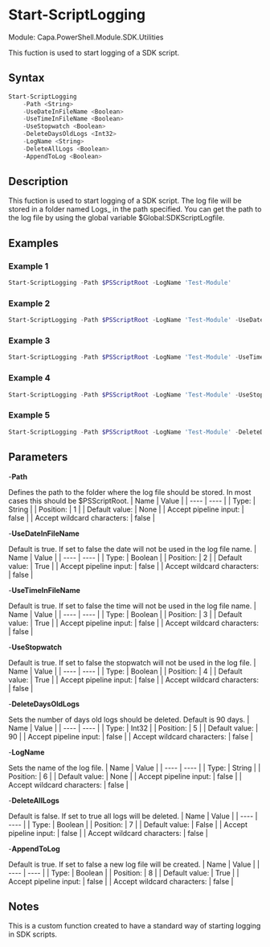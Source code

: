 # Start-ScriptLogging
Module: Capa.PowerShell.Module.SDK.Utilities

This fuction is used to start logging of a SDK script.

## Syntax

```powershell
Start-ScriptLogging
	-Path <String>
	-UseDateInFileName <Boolean>
	-UseTimeInFileName <Boolean>
	-UseStopwatch <Boolean>
	-DeleteDaysOldLogs <Int32>
	-LogName <String>
	-DeleteAllLogs <Boolean>
	-AppendToLog <Boolean>
```

## Description

This fuction is used to start logging of a SDK script.
The log file will be stored in a folder named Logs_<LogName> in the path specified.
You can get the path to the log file by using the global variable $Global:SDKScriptLogfile.

## Examples

### Example 1
```powershell
Start-ScriptLogging -Path $PSScriptRoot -LogName 'Test-Module'
```
    
### Example 2
```powershell
Start-ScriptLogging -Path $PSScriptRoot -LogName 'Test-Module' -UseDateInFileName False
```
    
### Example 3
```powershell
Start-ScriptLogging -Path $PSScriptRoot -LogName 'Test-Module' -UseTimeInFileName False
```
    
### Example 4
```powershell
Start-ScriptLogging -Path $PSScriptRoot -LogName 'Test-Module' -UseStopwatch False
```
    
### Example 5
```powershell
Start-ScriptLogging -Path $PSScriptRoot -LogName 'Test-Module' -DeleteDaysOldLogs 1
```
    

## Parameters

-**Path**

Defines the path to the folder where the log file should be stored.
In most cases this should be $PSScriptRoot.
| Name | Value |
| ---- | ---- |
| Type: | String |
| Position: | 1 | 
| Default value: | None | 
| Accept pipeline input: | false | 
| Accept wildcard characters: | false | 

-**UseDateInFileName**

Default is true. If set to false the date will not be used in the log file name.
| Name | Value |
| ---- | ---- |
| Type: | Boolean |
| Position: | 2 | 
| Default value: | True | 
| Accept pipeline input: | false | 
| Accept wildcard characters: | false | 

-**UseTimeInFileName**

Default is true. If set to false the time will not be used in the log file name.
| Name | Value |
| ---- | ---- |
| Type: | Boolean |
| Position: | 3 | 
| Default value: | True | 
| Accept pipeline input: | false | 
| Accept wildcard characters: | false | 

-**UseStopwatch**

Default is true. If set to false the stopwatch will not be used in the log file.
| Name | Value |
| ---- | ---- |
| Type: | Boolean |
| Position: | 4 | 
| Default value: | True | 
| Accept pipeline input: | false | 
| Accept wildcard characters: | false | 

-**DeleteDaysOldLogs**

Sets the number of days old logs should be deleted.
Default is 90 days.
| Name | Value |
| ---- | ---- |
| Type: | Int32 |
| Position: | 5 | 
| Default value: | 90 | 
| Accept pipeline input: | false | 
| Accept wildcard characters: | false | 

-**LogName**

Sets the name of the log file.
| Name | Value |
| ---- | ---- |
| Type: | String |
| Position: | 6 | 
| Default value: | None | 
| Accept pipeline input: | false | 
| Accept wildcard characters: | false | 

-**DeleteAllLogs**

Default is false. If set to true all logs will be deleted.
| Name | Value |
| ---- | ---- |
| Type: | Boolean |
| Position: | 7 | 
| Default value: | False | 
| Accept pipeline input: | false | 
| Accept wildcard characters: | false | 

-**AppendToLog**

Default is true. If set to false a new log file will be created.
| Name | Value |
| ---- | ---- |
| Type: | Boolean |
| Position: | 8 | 
| Default value: | True | 
| Accept pipeline input: | false | 
| Accept wildcard characters: | false | 


## Notes

This is a custom function created to have a standard way of starting logging in SDK scripts.
